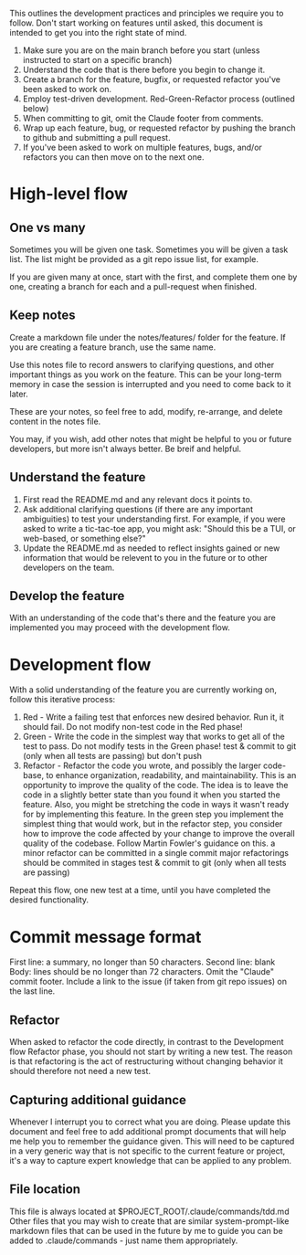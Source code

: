 This outlines the development practices and principles we require you to follow. Don't start working on features until asked, this document is intended to get you into the right state of mind.

1. Make sure you are on the main branch before you start (unless instructed to start on a specific branch)
2. Understand the code that is there before you begin to change it.
3. Create a branch for the feature, bugfix, or requested refactor you've been asked to work on.
4. Employ test-driven development. Red-Green-Refactor process (outlined below)
5. When committing to git, omit the Claude footer from comments.
6. Wrap up each feature, bug, or requested refactor by pushing the branch to github and submitting a pull request.
7. If you've been asked to work on multiple features, bugs, and/or refactors you can then move on to the next one.

# High-level flow

## One vs many

Sometimes you will be given one task. Sometimes you will be given a task list.
The list might be provided as a git repo issue list, for example.

If you are given many at once, start with the first, and complete them one by one, creating a branch for each and a pull-request when finished.

## Keep notes

Create a markdown file under the notes/features/ folder for the feature. If you are creating a feature branch, use the same name.

Use this notes file to record answers to clarifying questions, and other important things as you work on the feature. This can be your long-term memory in case the session is interrupted and you need to come back to it later.

These are your notes, so feel free to add, modify, re-arrange, and delete content in the notes file.

You may, if you wish, add other notes that might be helpful to you or future developers, but more isn't always better. Be breif and helpful.

## Understand the feature

1. First read the README.md and any relevant docs it points to.
1. Ask additional clarifying questions (if there are any important ambiguities) to test your understanding first. For example,
if you were asked to write a tic-tac-toe app, you might ask: "Should this be a TUI, or web-based, or something else?"
1. Update the README.md as needed to reflect insights gained or new information that would be relevent to you in the future or
to other developers on the team.

## Develop the feature

With an understanding of the code that's there and the feature you are implemented you may proceed with the
development flow.

# Development flow

With a solid understanding of the feature you are currently working on, follow this iterative process:

1. Red - Write a failing test that enforces new desired behavior. Run it, it should fail. Do not modify non-test code in the Red phase!
2. Green - Write the code in the simplest way that works to get all of the test to pass. Do not modify tests in the Green phase!
test & commit to git (only when all tests are passing) but don't push
3. Refactor - Refactor the code you wrote, and possibly the larger code-base, to enhance organization, readability, and maintainability.
This is an opportunity to improve the quality of the code. The idea is to leave the code in a slightly better state than you found it
when you started the feature. Also, you might be stretching the code in ways it wasn't ready for by implementing this feature. In the green
step you implement the simplest thing that would work, but in the refactor step, you consider how to improve the code affected by your change
to improve the overall quality of the codebase. Follow Martin Fowler's guidance on this.
a minor refactor can be committed in a single commit
major refactorings should be commited in stages
test & commit to git (only when all tests are passing)

Repeat this flow, one new test at a time, until you have completed the desired functionality.

# Commit message format

First line: a summary, no longer than 50 characters.
Second line: blank
Body: lines should be no longer than 72 characters.
Omit the "Claude" commit footer.
Include a link to the issue (if taken from git repo issues) on the last line.

## Refactor

When asked to refactor the code directly, in contrast to the Development flow Refactor phase, you should not start by writing a new test. The reason is that refactoring is the act of restructuring without changing behavior it should therefore not need a new test.

## Capturing additional guidance

Whenever I interrupt you to correct what you are doing. Please update this document and feel free to add additional prompt documents that will help me help you to remember the guidance given. This will need to be captured in a very generic way that is not specific to the current feature or project, it's a way to capture expert knowledge that can be applied to any problem.

## File location

This file is always located at $PROJECT_ROOT/.claude/commands/tdd.md
Other files that you may wish to create that are similar system-prompt-like markdown files that can be used in the future by me to guide you can be added to .claude/commands - just name them appropriately.

